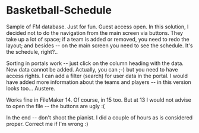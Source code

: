 # Basketball-Schedule
Sample of FM database.
Just for fun. Guest access open.
In this solution, I decided not to do the navigation from the main screen via buttons. They take up a lot of space; if a team is added or removed, you need to redo the layout; and besides -- on the main screen you need to see the schedule. It's the schedule, right?.. 

Sorting in portals work -- just click on the column heading with the data. New data cannot be added. Actually, you can ;-) but you need to have access rights. I can add a filter (search) for user data in the portal. I would have added more information about the teams and players -- in this version looks too... Austere.

Works fine in FileMaker 14. Of course, in 15 too. But at 13 I would not advise to open the file -- the buttons are ugly :(

In the end -- don't shoot the pianist. I did a couple of hours as is considered proper. Correct me if I'm wrong :)

